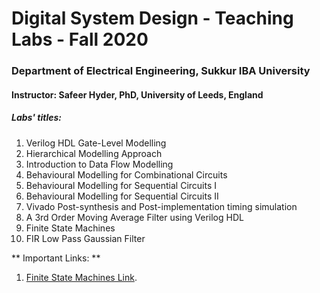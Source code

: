 # Digital System Design - Teaching Labs - Fall 2020  

###  Department of Electrical Engineering, Sukkur IBA University
#### Instructor: Safeer Hyder, PhD, University of Leeds, England

##### Labs' titles:
1. Verilog HDL Gate-Level Modelling
2. Hierarchical Modelling Approach
3. Introduction to Data Flow Modelling
4. Behavioural Modelling for Combinational Circuits
5. Behavioural Modelling for Sequential Circuits I
6. Behavioural Modelling for Sequential Circuits II
7. Vivado Post-synthesis and Post-implementation timing simulation
8. A 3rd Order Moving Average Filter using Verilog HDL
9. Finite State Machines
10. FIR Low Pass Gaussian Filter 


** Important Links: **

1. [Finite State Machines Link](https://verilogguide.readthedocs.io/en/latest/verilog/fsm.html).

